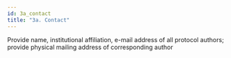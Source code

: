 ```yaml
---
id: 3a_contact
title: "3a. Contact"
---
```

Provide name, institutional affiliation, e-mail address of all protocol authors; provide physical mailing address of corresponding author